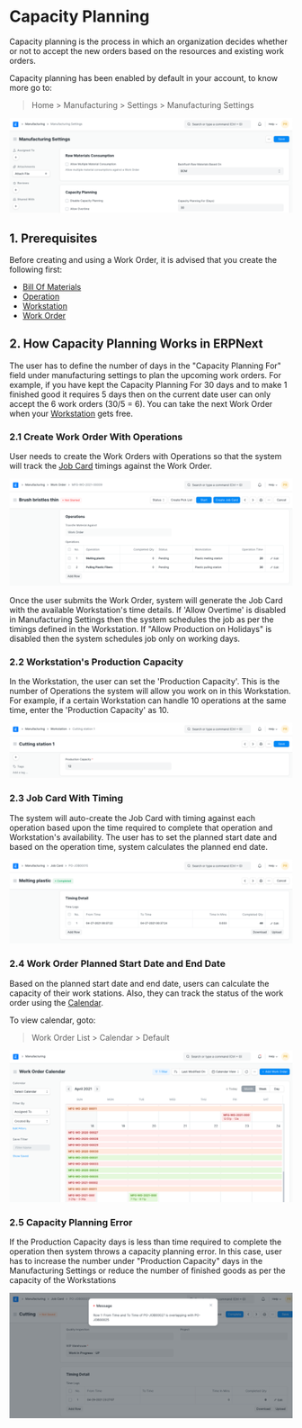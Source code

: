 
# Capacity Planning



Capacity planning is the process in which an organization decides whether or not to accept the new orders based on the resources and existing work orders.


Capacity planning has been enabled by default in your account, to know more go to:


> Home > Manufacturing > Settings > Manufacturing Settings


![Work Order](/files/capacity_planning_settings.png)


## 1. Prerequisites


Before creating and using a Work Order, it is advised that you create the following first:


* [Bill Of Materials](/docs/en/manufacturing/bill-of-materials)
* [Operation](/docs/en/manufacturing/operation)
* [Workstation](/docs/en/manufacturing/workstation)
* [Work Order](/docs/en/manufacturing/work-order)


## 2. How Capacity Planning Works in ERPNext


The user has to define the number of days in the "Capacity Planning For" field under manufacturing settings to plan the upcoming work orders. For example, if you have kept the Capacity Planning For 30 days and to make 1 finished good it requires 5 days then on the current date user can only accept the 6 work orders (30/5 = 6). You can take the next Work Order when your [Workstation](/docs/en/manufacturing/workstation) gets free.


### 2.1 Create Work Order With Operations


User needs to create the Work Orders with Operations so that the system will track the [Job Card](/docs/en/manufacturing/job-card) timings against the Work Order.


![Work Order](/files/work_order_with_operations.png)


Once the user submits the Work Order, system will generate the Job Card with the available Workstation's time details. If 'Allow Overtime' is disabled in Manufacturing Settings then the system schedules the job as per the timings defined in the Workstation. If "Allow Production on Holidays" is disabled then the system schedules job only on working days.


### 2.2 Workstation's Production Capacity


In the Workstation, the user can set the 'Production Capacity'. This is the number of Operations the system will allow you work on in this Workstation. For example, if a certain Workstation can handle 10 operations at the same time, enter the 'Production Capacity' as 10.


![Work Order](/files/work_station_capacity.png)


### 2.3 Job Card With Timing


The system will auto-create the Job Card with timing against each operation based upon the time required to complete that operation and Workstation's availability. The user has to set the planned start date and based on the operation time, system calculates the planned end date.


![Work Order](/files/job_card_timing.png)


### 2.4 Work Order Planned Start Date and End Date


Based on the planned start date and end date, users can calculate the capacity of their work stations. Also, they can track the status of the work order using the [Calendar](/docs/en/using-erpnext/calendar).


To view calendar, goto:


> Work Order List > Calendar > Default


![Work Order](/files/work_order_calendar.png)


### 2.5 Capacity Planning Error


If the Production Capacity days is less than time required to complete the operation then system throws a capacity planning error. In this case, user has to increase the number under "Production Capacity" days in the Manufacturing Settings or reduce the number of finished goods as per the capacity of the Workstations


![Work Order](/files/capacity_planning_error.png)




